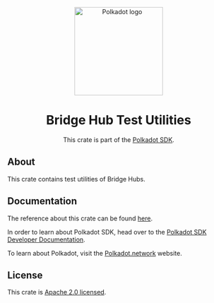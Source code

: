 <div align="center">

<img
alt="Polkadot logo" width="200"
src="https://raw.githubusercontent.com/paritytech/polkadot-sdk/rzadp/readmes/docs/images/Polkadot_Logo_Horizontal_Pink_BlackOnWhite.png">

# Bridge Hub Test Utilities

This crate is part of the [Polkadot SDK](https://github.com/paritytech/polkadot-sdk/).

</div>

## About

This crate contains test utilities of Bridge Hubs.

## Documentation

The reference about this crate can be found [here](https://paritytech.github.io/polkadot-sdk/master/bridge_hub_test_utils).

In order to learn about Polkadot SDK, head over to the [Polkadot SDK Developer Documentation](https://paritytech.github.io/polkadot-sdk/master/polkadot_sdk_docs/index.html).

To learn about Polkadot, visit the [Polkadot.network](https://polkadot.network/) website.

## License

This crate is [Apache 2.0 licensed](https://spdx.org/licenses/Apache-2.0.html).
